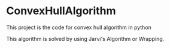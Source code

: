 # ConvexHullAlgorithm
This project is the code for convex hull algorithm in python

This algorithm is solved by using Jarvi's Algorithm or Wrapping.
